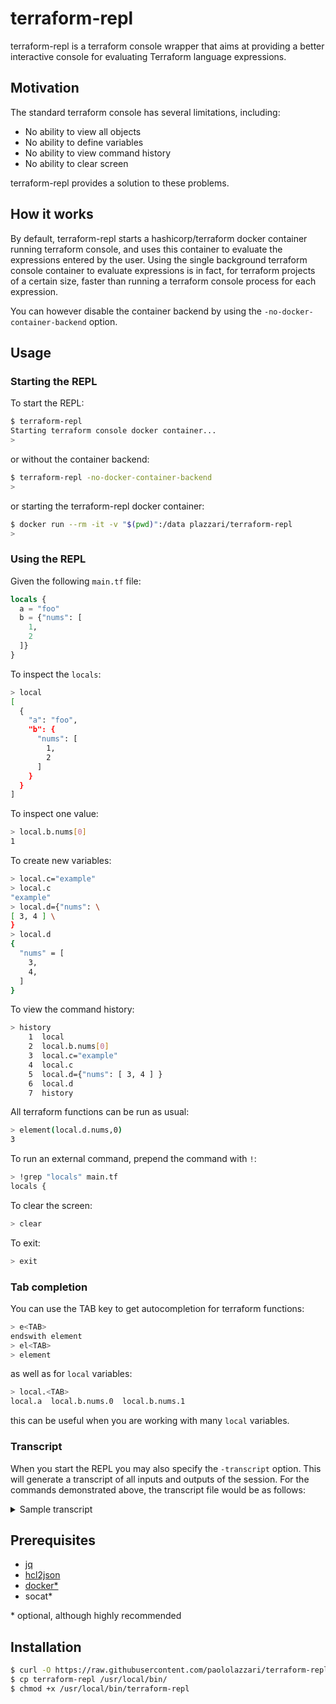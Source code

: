 # terraform-repl

terraform-repl is a terraform console wrapper that aims at providing a better interactive console for evaluating Terraform language expressions.

## Motivation

The standard terraform console has several limitations, including:

- No ability to view all objects
- No ability to define variables
- No ability to view command history
- No ability to clear screen

terraform-repl provides a solution to these problems.

## How it works

By default, terraform-repl starts a hashicorp/terraform docker container running terraform console, and uses this container to evaluate the expressions entered by the user.
Using the single background terraform console container to evaluate expressions is in fact, for terraform projects of a certain size, faster than running a terraform console process for each expression.

You can however disable the container backend by using the `-no-docker-container-backend` option.

## Usage

### Starting the REPL

To start the REPL:

```bash
$ terraform-repl
Starting terraform console docker container...
>
```

or without the container backend:

```bash
$ terraform-repl -no-docker-container-backend
>
```

or starting the terraform-repl docker container:

```bash
$ docker run --rm -it -v "$(pwd)":/data plazzari/terraform-repl
>
```

### Using the REPL

Given the following `main.tf` file:

```terraform
locals {
  a = "foo"
  b = {"nums": [
    1,
    2
  ]}
}
```


To inspect the `locals`:

```bash
> local
[
  {
    "a": "foo",
    "b": {
      "nums": [
        1,
        2
      ]
    }
  }
]
```

To inspect one value:

```bash
> local.b.nums[0]
1
```

To create new variables:

```bash
> local.c="example"
> local.c
"example"
> local.d={"nums": \
[ 3, 4 ] \
}
> local.d
{
  "nums" = [
    3,
    4,
  ]
}
```

To view the command history:

```bash
> history
    1  local
    2  local.b.nums[0]
    3  local.c="example"
    4  local.c
    5  local.d={"nums": [ 3, 4 ] }
    6  local.d
    7  history
```

All terraform functions can be run as usual:

```bash
> element(local.d.nums,0)
3
```

To run an external command, prepend the command with `!`:

```bash
> !grep "locals" main.tf
locals {
```

To clear the screen:

```bash
> clear
```

To exit:

```bash
> exit
```


### Tab completion

You can use the TAB key to get autocompletion for terraform functions:

```bash
> e<TAB>
endswith element
> el<TAB>
> element
```

as well as for `local` variables:

```bash
> local.<TAB>
local.a  local.b.nums.0  local.b.nums.1
```

this can be useful when you are working with many `local` variables.

### Transcript

When you start the REPL you may also specify the `-transcript` option. This will generate a transcript of all inputs and outputs of the session.
For the commands demonstrated above, the transcript file would be as follows:

<details>
    <summary>Sample transcript</summary>

    > local
    [
      {
        "a": "foo",
        "b": {
          "nums": [
            1,
            2
          ]
        }
      }
    ]
    > local.b.nums[0]
    1
    > local.c="example"
    > local.c
    "example"
    > local.d={"nums": [ 3, 4 ] }
    > local.d
    {
      "nums" = [
        3,
        4,
      ]
    }
    > element(local.d.nums,0)
    3

</details>


## Prerequisites

- [jq](https://github.com/stedolan/jq)
- [hcl2json](https://github.com/tmccombs/hcl2json)
- [docker*](https://docs.docker.com/desktop/install/linux-install/)
- socat*

\* optional, although highly recommended

## Installation

```bash
$ curl -O https://raw.githubusercontent.com/paololazzari/terraform-repl/master/terraform-repl
$ cp terraform-repl /usr/local/bin/
$ chmod +x /usr/local/bin/terraform-repl
```
